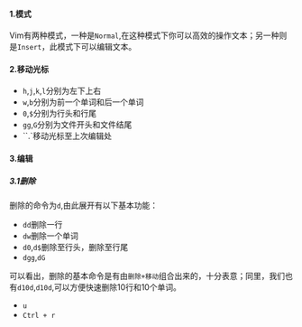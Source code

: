 #### 1.模式

Vim有两种模式，一种是`Normal`,在这种模式下你可以高效的操作文本；另一种则是`Insert`，此模式下可以编辑文本。

#### 2.移动光标

- `h`,`j`,`k`,`l`分别为左下上右
- `w`,`b`分别为前一个单词和后一个单词
- `0`,`$`分别为行头和行尾
- `gg`,`G`分别为文件开头和文件结尾
- ``.`移动光标至上次编辑处

#### 3.编辑

##### 3.1删除

删除的命令为`d`,由此展开有以下基本功能：

- `dd`删除一行
- `dw`删除一个单词
- `d0`,`d$`删除至行头，删除至行尾
- `dgg`,`dG`

可以看出，删除的基本命令是有由`删除+移动`组合出来的，十分表意；同里，我们也有`d10d`,`d10d`,可以方便快速删除10行和10个单词。

- `u`
- `Ctrl + r`